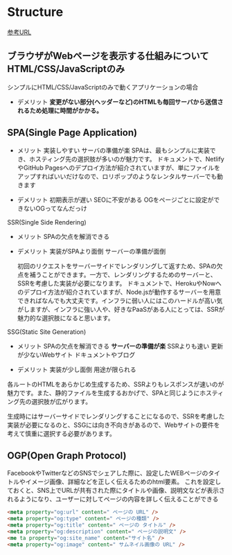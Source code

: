 # Structure

[参考URL](https://qiita.com/amakawa_/items/e7d0720e1ab8632769bf)

## ブラウザがWebページを表示する仕組みについて HTML/CSS/JavaScriptのみ

シンプルにHTML/CSS/JavaScriptのみで動くアプリケーションの場合

- デメリット
**変更がない部分(ヘッダーなど)のHTMLも毎回サーバから送信されるため処理に時間がかかる。**

## SPA(Single Page Application)

- メリット
  実装しやすい
  サーバの準備が楽
  SPAは、最もシンプルに実装でき、ホスティング先の選択肢が多いのが魅力です。
  ドキュメントで、NetlifyやGitHub Pagesへのデプロイ方法が紹介されていますが、単にファイルをアップすればいいだけなので、ロリポップのようなレンタルサーバーでも動きます

- デメリット
  初期表示が遅い
  SEOに不安がある
  OGをページごとに設定ができないOGってなんだっけ

SSR(Single Side Rendering)

- メリット
  SPAの欠点を解消できる

- デメリット
  実装がSPAより面倒
  サーバーの準備が面倒

  初回のリクエストをサーバーサイドでレンダリングして返すため、SPAの欠点を補うことができます。一方で、レンダリングするためのサーバーと、SSRを考慮した実装が必要になります。
  ドキュメントで、HerokuやNowへのデプロイ方法が紹介されていますが、Node.jsが動作するサーバーを用意できればなんでも大丈夫です。インフラに弱い人にはこのハードルが高い気がしますが、インフラに強い人や、好きなPaaSがある人にとっては、SSRが魅力的な選択肢になると思います。

SSG(Static Site Generation)

- メリット
  SPAの欠点を解消できる
  **サーバーの準備が楽**
  SSRよりも速い
  更新が少ないWebサイト
  ドキュメントやブログ

- デメリット
  実装が少し面倒
  用途が限られる

各ルートのHTMLをあらかじめ生成するため、SSRよりもレスポンスが速いのが魅力です。また、静的ファイルを生成するおかげで、SPAと同じようにホスティング先の選択肢が広がります。

生成時にはサーバーサイドでレンダリングすることになるので、SSRを考慮した実装が必要になるのと、SSGには向き不向きがあるので、Webサイトの要件を考えて慎重に選択する必要があります。

## OGP(Open Graph Protocol)

FacebookやTwitterなどのSNSでシェアした際に、設定したWEBページのタイトルやイメージ画像、詳細などを正しく伝えるためのhtml要素。
これを設定しておくと、SNS上でURLが共有された際にタイトルや画像、説明文などが表示されるようになり、ユーザーに対してページの内容を詳しく伝えることができる

```html
<meta property="og:url" content=" ページの URL" />
<meta property="og:type" content=" ページの種類" />
<meta property="og:title" content=" ページの タイトル" />
<meta property="og:description" content=" ページの説明文" />
<me ta property="og:site_name" content="サイト名" />
<meta property="og:image" content=" サムネイル画像の URL" />
```
